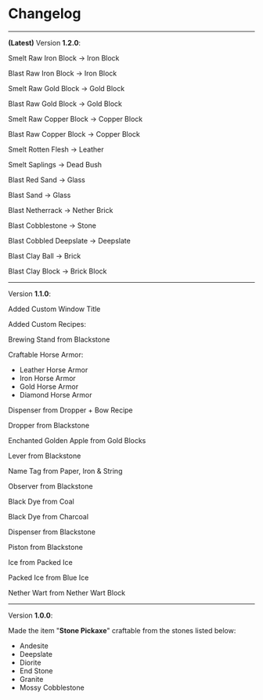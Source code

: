 # Changelog

---

**(Latest)** Version **1.2.0**:

Smelt Raw Iron Block -> Iron Block

Blast Raw Iron Block -> Iron Block

Smelt Raw Gold Block -> Gold Block

Blast Raw Gold Block -> Gold Block

Smelt Raw Copper Block -> Copper Block

Blast Raw Copper Block -> Copper Block

Smelt Rotten Flesh -> Leather

Smelt Saplings -> Dead Bush

Blast Red Sand -> Glass

Blast Sand -> Glass

Blast Netherrack -> Nether Brick

Blast Cobblestone -> Stone

Blast Cobbled Deepslate -> Deepslate

Blast Clay Ball -> Brick

Blast Clay Block -> Brick Block

---

Version **1.1.0**:

Added Custom Window Title

Added Custom Recipes:

Brewing Stand from Blackstone

Craftable Horse Armor:
- Leather Horse Armor
- Iron Horse Armor
- Gold Horse Armor
- Diamond Horse Armor

Dispenser from Dropper + Bow Recipe

Dropper from Blackstone

Enchanted Golden Apple from Gold Blocks

Lever from Blackstone

Name Tag from Paper, Iron & String

Observer from Blackstone

Black Dye from Coal

Black Dye from Charcoal

Dispenser from Blackstone

Piston from Blackstone

Ice from Packed Ice

Packed Ice from Blue Ice

Nether Wart from Nether Wart Block

---

Version **1.0.0**:

Made the item "**Stone Pickaxe**" craftable from the stones listed below:

- Andesite
- Deepslate
- Diorite
- End Stone
- Granite
- Mossy Cobblestone
